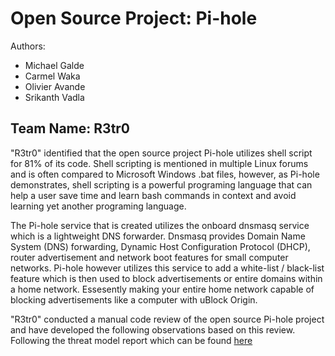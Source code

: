 Open Source Project:  Pi-hole
========

Authors:  
<ul>            
<li>Michael Galde </li>
<li>Carmel Waka </li>
<li>Olivier Avande</li>
<li>Srikanth Vadla</li>
</ul>

Team Name: R3tr0
------------------

"R3tr0" identified that the open source project Pi-hole utilizes shell script for 81% of its code. Shell scripting is mentioned in multiple Linux forums and is often compared to Microsoft Windows .bat files, however, as Pi-hole demonstrates, shell scripting is a powerful programing language that can help a user save time and learn bash commands in context and avoid learning yet another programing language. 

The Pi-hole service that is created utilizes the onboard dnsmasq service which is a lightweight DNS forwarder. Dnsmasq provides Domain Name System (DNS) forwarding, Dynamic Host Configuration Protocol (DHCP), router advertisement and network boot features for small computer networks. Pi-hole however utilizes this service to add a white-list / black-list feature which is then used to block advertisements or entire domains within a home network. Essesently making your entire home network capable of blocking advertisements like a computer with uBlock Origin.

"R3tr0" conducted a manual code review of the open source Pi-hole project and have developed the following observations based on this review. Following the threat model report which can be found [here](Requirements-for-Software-Security-Engineering/Threat-Model/Report.md)


